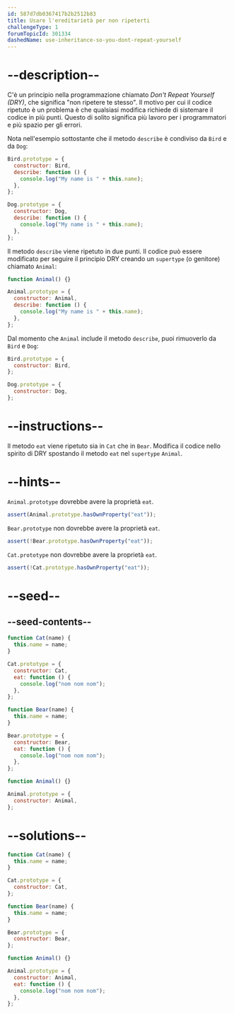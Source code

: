 ```yaml
---
id: 587d7db0367417b2b2512b83
title: Usare l'ereditarietà per non ripeterti
challengeType: 1
forumTopicId: 301334
dashedName: use-inheritance-so-you-dont-repeat-yourself
---
```


# --description--

C'è un principio nella programmazione chiamato <dfn>Don't Repeat Yourself (DRY)</dfn>, che significa "non ripetere te stesso". Il motivo per cui il codice ripetuto è un problema è che qualsiasi modifica richiede di sistemare il codice in più punti. Questo di solito significa più lavoro per i programmatori e più spazio per gli errori.

Nota nell'esempio sottostante che il metodo `describe` è condiviso da `Bird` e da `Dog`:

```js
Bird.prototype = {
  constructor: Bird,
  describe: function () {
    console.log("My name is " + this.name);
  },
};

Dog.prototype = {
  constructor: Dog,
  describe: function () {
    console.log("My name is " + this.name);
  },
};
```

Il metodo `describe` viene ripetuto in due punti. Il codice può essere modificato per seguire il principio DRY creando un `supertype` (o genitore) chiamato `Animal`:

```js
function Animal() {}

Animal.prototype = {
  constructor: Animal,
  describe: function () {
    console.log("My name is " + this.name);
  },
};
```

Dal momento che `Animal` include il metodo `describe`, puoi rimuoverlo da `Bird` e `Dog`:

```js
Bird.prototype = {
  constructor: Bird,
};

Dog.prototype = {
  constructor: Dog,
};
```

# --instructions--

Il metodo `eat` viene ripetuto sia in `Cat` che in `Bear`. Modifica il codice nello spirito di DRY spostando il metodo `eat` nel `supertype` `Animal`.

# --hints--

`Animal.prototype` dovrebbe avere la proprietà `eat`.

```js
assert(Animal.prototype.hasOwnProperty("eat"));
```

`Bear.prototype` non dovrebbe avere la proprietà `eat`.

```js
assert(!Bear.prototype.hasOwnProperty("eat"));
```

`Cat.prototype` non dovrebbe avere la proprietà `eat`.

```js
assert(!Cat.prototype.hasOwnProperty("eat"));
```

# --seed--

## --seed-contents--

```js
function Cat(name) {
  this.name = name;
}

Cat.prototype = {
  constructor: Cat,
  eat: function () {
    console.log("nom nom nom");
  },
};

function Bear(name) {
  this.name = name;
}

Bear.prototype = {
  constructor: Bear,
  eat: function () {
    console.log("nom nom nom");
  },
};

function Animal() {}

Animal.prototype = {
  constructor: Animal,
};
```

# --solutions--

```js
function Cat(name) {
  this.name = name;
}

Cat.prototype = {
  constructor: Cat,
};

function Bear(name) {
  this.name = name;
}

Bear.prototype = {
  constructor: Bear,
};

function Animal() {}

Animal.prototype = {
  constructor: Animal,
  eat: function () {
    console.log("nom nom nom");
  },
};
```
